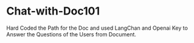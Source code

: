 # Chat-with-Doc101
Hard Coded the Path for the Doc and used LangChan and Openai Key to Answer the Questions of the Users from Document.
